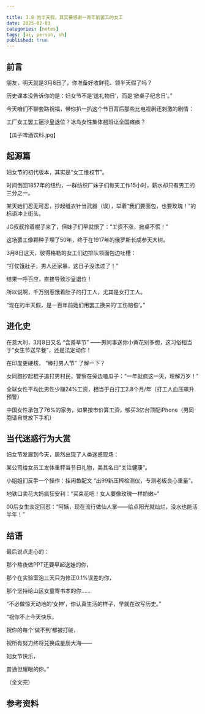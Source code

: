 ```yaml
---

title: 3.8 的半天假，其实要感谢一百年前罢工的女工
date: 2025-02-03 
categories: [notes]
tags: [ai, person, sh]
published: true
---
```


## 前言

朋友，明天就是3月8日了，你准备好收鲜花、领半天假了吗？  

历史课本没告诉你的是：妇女节不是‘送礼物日’，而是‘掀桌子纪念日’。”

今天咱们不聊套路祝福，带你扒一扒这个节日背后那些比电视剧还刺激的剧情：

工厂女工罢工逼沙皇退位？冰岛女性集体翘班让全国瘫痪？  

【瓜子啤酒饮料.jpg】

## 起源篇

妇女节的初代版本，其实是“女工维权节”。  

时间倒回1857年的纽约，一群纺织厂妹子们每天工作15小时，薪水却只有男工的三分之一。

某天她们忍无可忍，抄起缝衣针当武器（误），举着“我们要面包，也要玫瑰！”的标语冲上街头。  

JC叔叔拎着棍子来了，但妹子们早就悟了：“工资不涨，掀桌不慌！”  

这场罢工像颗种子埋了50年，终于在1917年的俄罗斯长成参天大树。

3月8日这天，彼得格勒的女工们边排队领面包边吐槽：

“打仗饿肚子，男人还家暴，这日子没法过了！”

结果一呼百应，直接导致沙皇退位！  

所以说啊，千万别惹饿着肚子的打工人，尤其是女打工人。  

“现在的半天假，是一百年前她们用罢工换来的‘工伤赔偿’。”

## 进化史

在意大利，3月8日又名 “含羞草节” ——男同事送你小黄花别多想，这习俗相当于“女生节送早餐”，还是法定动作！  

在印度更硬核， “棒打男人节” 了解一下？

女同胞抄起棍子追打男村民，警察在旁边嗑瓜子：“一年就疯这一天，理解万岁！”  

全球女性平均比男性少赚24%工资，相当于白打工2.8个月/年（打工人血压飙升预警）  

中国女性承包了76%的家务，如果按市价算工资，够买3亿台顶配iPhone（男同胞请自觉放下手机）  

## 当代迷惑行为大赏

妇女节发展到今天，居然出现了人类迷惑现场：  

某公司给女员工发体重秤当节日礼物，美其名曰“关注健康”。

小姐姐们反手一个操作：挂闲鱼配文 “出99新压榨检测仪，专测老板良心重量”。 
  
地铁口卖花大妈疯狂安利：“买束花吧！女人要像玫瑰一样娇嫩~”  

00后女生淡定回怼：“阿姨，现在流行做仙人掌——给点阳光就灿烂，没水也能活半年！”  


## 结语 

最后说点走心的：

那个熬夜做PPT还要早起送娃的你，  

那个在实验室泡三天只为修正0.1%误差的你，  

那个坚持给山区女童寄书本的你……  

“不必做惊天动地的‘女神’，你认真生活的样子，早就在改写历史。”  

“祝你不止今天快乐， 

祝你的每个‘做不到’都被打破， 

祝所有努力终将兑换成星辰大海——  

妇女节快乐，  

普通但耀眼的你。”  

（全文完）  

## 参考资料




